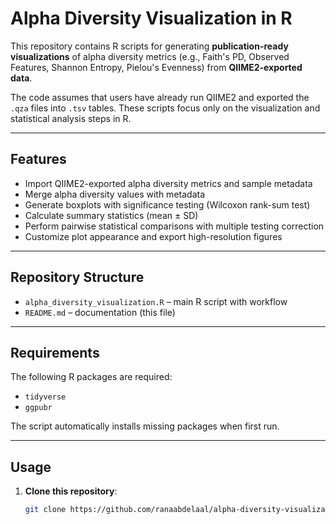 # Alpha Diversity Visualization in R

This repository contains R scripts for generating **publication-ready visualizations** of alpha diversity metrics (e.g., Faith's PD, Observed Features, Shannon Entropy, Pielou's Evenness) from **QIIME2-exported data**.  

The code assumes that users have already run QIIME2 and exported the `.qza` files into `.tsv` tables. These scripts focus only on the visualization and statistical analysis steps in R.

---

## Features
- Import QIIME2-exported alpha diversity metrics and sample metadata
- Merge alpha diversity values with metadata
- Generate boxplots with significance testing (Wilcoxon rank-sum test)
- Calculate summary statistics (mean ± SD)
- Perform pairwise statistical comparisons with multiple testing correction
- Customize plot appearance and export high-resolution figures
---

## Repository Structure
- `alpha_diversity_visualization.R` – main R script with workflow  
- `README.md` – documentation (this file)  

---

## Requirements
The following R packages are required:
- `tidyverse`
- `ggpubr`

The script automatically installs missing packages when first run.

---

## Usage

1. **Clone this repository**:
   ```bash
   git clone https://github.com/ranaabdelaal/alpha-diversity-visualization.git
